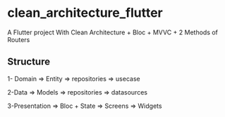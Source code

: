 # clean_architecture_flutter

A Flutter project With Clean Architecture + Bloc + MVVC + 2 Methods of Routers

## Structure

1- Domain
    => Entity
    => repositories
    => usecase

    
2-Data
   => Models
   => repositories
   => datasources


   
3-Presentation
  => Bloc + State
  => Screens
  => Widgets

